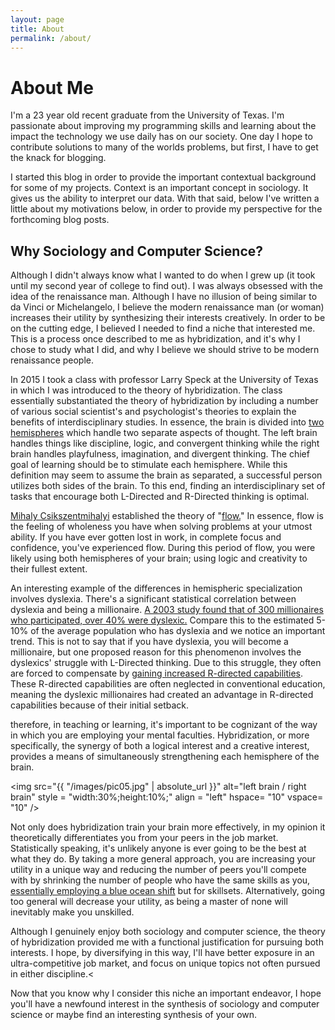 ```yaml
---
layout: page
title: About
permalink: /about/
---
```

# About Me
I'm a 23 year old recent graduate from the University of Texas. I'm passionate about improving my programming skills and learning about the impact the technology we use daily has on our society. One day I hope to contribute solutions to many of the worlds problems, but first, I have to get the knack for blogging. 

I started this blog in order to provide the important contextual background for some of my projects. Context is an important concept in sociology. It gives us the ability to interpret our data. With that said, below I've written a little about my motivations below, in order to provide my perspective for the forthcoming blog posts.

## Why Sociology and Computer Science?
	
Although I didn't always know what I wanted to do when I grew up (it took until my second year of college to find out). I was always obsessed with the idea of the renaissance man. Although I have no illusion of being similar to da Vinci or Michelangelo, I believe the modern renaissance man (or woman) increases their utility by synthesizing their interests creatively. In order to be on the cutting edge, I believed I needed to find a niche that interested me. This is a process once described to me as hybridization, and it's why I chose to study what I did, and why I believe we should strive to be modern renaissance people.

  In 2015 I took a class with professor Larry Speck at the University of Texas in which I was introduced to the theory of hybridization. The class essentially substantiated the theory of hybridization by including a number of various social scientist's and psychologist's theories to explain the benefits of interdisciplinary studies. In essence, the brain is divided into <a href = "http://brainmadesimple.com/left-and-right-hemispheres.html"> two hemispheres</a> which handle two separate aspects of thought. The left brain handles things like discipline, logic, and convergent thinking while the right brain handles playfulness, imagination, and divergent thinking. The chief goal of learning should be to stimulate each hemisphere. While this definition may seem to assume the brain as separated, a successful person utilizes both sides of the brain. To this end, finding an interdisciplinary set of tasks that encourage both L-Directed and R-Directed thinking is optimal.

  <p><a href= "https://en.wikipedia.org/wiki/Mihaly_Csikszentmihalyi"> Mihaly Csikszentmihalyi</a> established the theory of "<a href= "https://www.amazon.com/Flow-Psychology-Experience-Perennial-Classics/dp/0061339202">flow.</a>" In essence, flow is the feeling of wholeness you have when solving problems at your utmost ability. If you have ever gotten lost in work, in complete focus and confidence, you've experienced flow. During this period of flow, you were likely using both hemispheres of your brain; using logic and creativity to their fullest extent.</p>

  <p>An interesting example of the differences in hemispheric specialization involves dyslexia. There's a significant statistical correlation between dyslexia and being a millionaire. <a href = "http://www.ldonline.org/article/5665/"> A 2003 study found that of 300 millionaires who participated, over 40% were dyslexic.</a> Compare this to the estimated 5-10% of the average population who has dyslexia and we notice an important trend. This is not to say that if you have dyslexia, you will become a millionaire, but one proposed reason for this phenomenon involves the dyslexics' struggle with L-Directed thinking. Due to this struggle, they often are forced to compensate by <a href="https://blog.dyslexia.com/research-right-brain-strategies/">gaining increased R-directed capabilities</a>. These R-directed capabilities are often neglected in conventional education, meaning the dyslexic millionaires had created an advantage in R-directed capabilities because of their initial setback.</p>
  
  therefore, in teaching or learning, it's important to be cognizant of the way in which you are employing your mental faculties. Hybridization, or more specifically, the synergy of both a logical interest and a creative interest, provides a means of simultaneously strengthening each hemisphere of the brain.
  

<img src="{{ "/images/pic05.jpg" | absolute_url }}" alt="left brain / right brain" style = "width:30%;height:10%;" align = "left" hspace= "10" vspace= "10" />

Not only does hybridization train your brain more effectively, in my opinion it theoretically differentiates you from your peers in the job market. Statistically speaking, it's unlikely anyone is ever going to be the best at what they do. By taking a more general approach, you are increasing your utility in a unique way and reducing the number of peers you'll compete with by shrinking the number of people who have the same skills as you, <a href="https://en.wikipedia.org/wiki/Blue_Ocean_Strategy">essentially employing a blue ocean shift</a> but for skillsets. Alternatively, going too general will decrease your utility, as being a master of none will inevitably make you unskilled.

Although I genuinely enjoy both sociology and computer science, the theory of hybridization provided me with a functional justification for pursuing both interests. I hope, by diversifying in this way, I'll have better exposure in an ultra-competitive job market, and focus on unique topics not often pursued in either discipline.<

Now that you know why I consider this niche an important endeavor, I hope you'll have a newfound interest in the synthesis of sociology and computer science or maybe find an interesting synthesis of your own.
